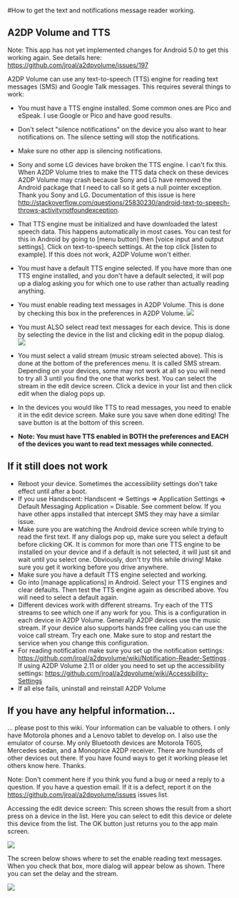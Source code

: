 #How to get the text and notifications message reader working.

## A2DP Volume and TTS

Note: This app has not yet implemented changes for Android 5.0 to get this working again.  See details here: https://github.com/jroal/a2dpvolume/issues/197

A2DP Volume can use any text-to-speech (TTS) engine for reading text messages (SMS) and Google Talk messages.  This requires several things to work:

* You must have a TTS engine installed.  Some common ones are Pico and eSpeak.  I use Google or Pico and have good results.
* Don't select "silence notifications" on the device you also want to hear notifications on.  The silence setting will stop the notifications.
* Make sure no other app is silencing notifications.
* Sony and some LG devices have broken the TTS engine.  I can't fix this.  When A2DP Volume tries to make the TTS data check on these devices A2DP Volume may crash because Sony and LG have removed the Android package that I need to call so it gets a null pointer exception.  Thank you Sony and LG.  Documentation of this issue is here http://stackoverflow.com/questions/25830230/android-text-to-speech-throws-activitynotfoundexception.
* That TTS engine must be initialized and have downloaded the latest speech data.  This happens automatically in most cases.  You can test for this in Android by going to [menu button] then [voice input and output settings].  Click on text-to-speech settings.  At the top click [listen to example].  If this does not work, A2DP Volume won't either.
* You must have a default TTS engine selected.  If you have more than one TTS engine installed, and you don't have a default selected, it will pop up a dialog asking you for which one to use rather than actually reading anything.
* You must enable reading text messages in A2DP Volume.  This is done by checking this box in the preferences in A2DP Volume. 
![](http://jimroal.com/A2DPScreens/A2DPVolume7.png)

* You must ALSO select read text messages for each device.  This is done by selecting the device in the list and clicking edit in the popup dialog.
![](http://jimroal.com/A2DPScreens/editdevice1b.png)

* You must select a valid stream (music stream selected above).  This is done at the bottom of the preferences menu.  It is called SMS stream.  Depending on your devices, some may not work at all so you will need to try all 3 until you find the one that works best.  You can select the stream in the edit device screen.  Click a device in your list and then click edit when the dialog pops up.
* In the devices you would like TTS to read messages, you need to enable it in the edit device screen.  Make sure you save when done editing!  The save button is at the bottom of this screen.
* **Note: You must have TTS enabled in BOTH the preferences and EACH of the devices you want to read text messages while connected.**

## If it still does not work
 * Reboot your device. Sometimes the accessibility settings don't take effect until after a boot.
 * If you use Handscent: Handscent => Settings => Application Settings => Default Messaging Application = Disable.  See comment below.  If you have other apps installed that intercept SMS they may have a similar issue.
 * Make sure you are watching the Android device screen while trying to read the first text.  If any dialogs pop up, make sure you select a default before clicking OK.    It is common for more than one TTS engine to be installed on your device and if a default is not selected, it will just sit and wait until you select one.  Obviously, don't try this while driving!  Make sure you get it working before you drive anywhere.
 * Make sure you have a default TTS engine selected and working.
 * Go into [manage applications] in Android.  Select your TTS engines and clear defaults.  Then test the TTS engine again as described above.  You will need to select a default again.
 * Different devices work with different streams.  Try each of the TTS streams to see which one if any work for you.  This is a configuration in each device in A2DP Volume. Generally A2DP devices use the music stream.  If your device also supports hands free calling you can use the voice call stream.  Try each one.  Make sure to stop and restart the service when you change this configuration. 
 * For reading notification make sure you set up the notification settings: https://github.com/jroal/a2dpvolume/wiki/Notification-Reader-Settings .  If using A2DP Volume 2.11 or older you need to set up the accessibility settings: https://github.com/jroal/a2dpvolume/wiki/Accessibility-Settings
 * If all else fails, uninstall and reinstall A2DP Volume

## If you have any helpful information... 
... please post to this wiki.  Your information can be valuable to others.  I only have Motorola phones and a Lenovo tablet to develop on.  I also use the emulator of course.  My only Bluetooth devices are Motorola T605, Mercedes sedan, and a Monoprice A2DP receiver. There are hundreds of other devices out there.  If you have found ways to get it working please let others know here.  Thanks.

Note: Don't comment here if you think you fund a bug or need a reply to a question.  If you have a question email.  If it is a defect, report it on the https://github.com/jroal/a2dpvolume/issues issues list.

Accessing the edit device screen:
This screen shows the result from a short press on a device in the list.  Here you can select to edit this device or delete this device from the list.  The OK button just returns you to the app main screen.

![](http://jimroal.com/A2DPScreens/Image2.png)

The screen below shows where to set the enable reading text messages.  When you check that box, more dialog will appear below as shown.  There you can set the delay and the stream.

![](http://jimroal.com/A2DPScreens/EditDevice3.png)